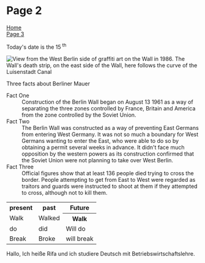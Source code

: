 <h1> Page 2 </h1>
 <p>
  <a href="index.html">Home</a> <br>
  <a href="page3.html">Page 3</a>
  </p>
  
  <p> Today's date is the 15<sup> th</sup> </p>

<img src="https://upload.wikimedia.org/wikipedia/commons/5/5d/Berlinermauer.jpg" alt="View from the West Berlin side of graffiti art on the Wall in 1986. The Wall's death strip, on the east side of the Wall, here follows the curve of the Luisenstadt Canal" >

<p> Three facts about Berliner Mauer </p>
<dl> 
<dt> Fact One </dt>
<dd>Construction of the Berlin Wall began on August 13 1961 as a way of separating the three zones controlled by France, Britain and America from the zone controlled by the Soviet Union. </dd>
<dt> Fact Two </dt>
<dd>The Berlin Wall was constructed as a way of preventing East Germans from entering West Germany. It was not so much a boundary for West Germans wanting to enter the East, who were able to do so by obtaining a permit several weeks in advance. It didn't face much opposition by the western powers as its construction confirmed that the Soviet Union were not planning to take over West Berlin. </dd>
<dt> Fact Three </dt>
<dd>Official figures show that at least 136 people died trying to cross the border. People attempting to get from East to West were regarded as traitors and guards were instructed to shoot at them if they attempted to cross, although not to kill them. </dd> 
</dt> 

<table>
<tr><th> present </th><th> past </th><th> Future </th></tr>
<tr><td> Walk </td><td> Walked </td><th> Walk </td></tr>
<tr><td> do </td><td> did </td><td> Will do </td></tr>
<tr><td> Break </td><td> Broke </td><td> will break </td></tr> 
</table>

<p>
Hallo, Ich heiße Rifa und ich studiere Deutsch mit Betriebswirtschaftslehre. 
<lang="de">

